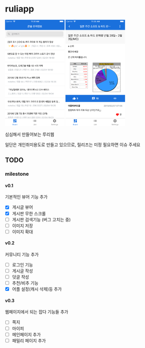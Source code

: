 # ruliapp

<img src="image/board.png" height="350px">
<img src="image/post.png" height="350px">

심심해서 만들어보는 루리웹

일단은 개인취미용도로 만들고 있으므로, 릴리즈는 미정 필요하면 이슈 주세요

## TODO
### milestone
#### v0.1
기본적인 뷰어 기능 추가

- [X] 게시글 뷰어
- [X] 게시판 무한 스크롤
- [ ] 게시판 검색기능 (버그 고치는 중)
- [ ] 이미지 저장
- [ ] 이미지 확대

#### v0.2
커뮤니티 기능 추가

- [ ] 로그인 기능
- [ ] 게시글 작성
- [ ] 덧글 작성
- [ ] 추천/비추 기능
- [X] 어플 설정(캐시 삭제)등 추가

#### v0.3
웹페이지에서 되는 잡다 기능들 추가
- [ ] 쪽지
- [ ] 마이피
- [ ] 메인페이지 추가
- [ ] 패밀리 페이지 추가
